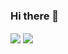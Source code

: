 


### Hi there 👋

<img align="center" src = "https://github-readme-stats.vercel.app/api/top-langs/?username=huangzugang&layout=compact">

<img align="center" src="https://github-readme-stats.vercel.app/api?username=huangzugang&show_icons=true&icon_color=CE1D2D&text_color=718096&bg_color=ffffff&hide_title=true" />

<!--
**huangzugang/huangzugang** is a ✨ _special_ ✨ repository because its `README.md` (this file) appears on your GitHub profile.

Here are some ideas to get you started:

- 🔭 I’m currently working on ...
- 🌱 I’m currently learning ...
- 👯 I’m looking to collaborate on ...
- 🤔 I’m looking for help with ...
- 💬 Ask me about ...
- 📫 How to reach me: ...
- 😄 Pronouns: ...
- ⚡ Fun fact: ...
-->
